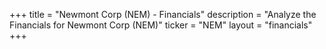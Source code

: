 +++
title = "Newmont Corp (NEM) - Financials"
description = "Analyze the Financials for Newmont Corp (NEM)"
ticker = "NEM"
layout = "financials"
+++

